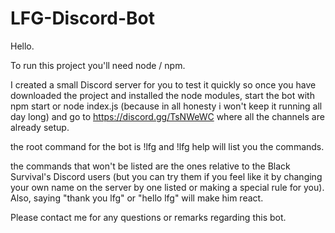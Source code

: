 # LFG-Discord-Bot

Hello.

To run this project you'll need node / npm.

I created a small Discord server for you to test it quickly so once you have downloaded the project and installed the node
modules, start the bot with npm start or node index.js (because in all honesty i won't keep it running all day long)
and go to https://discord.gg/TsNWeWC where all the channels are already setup.

the root command for the bot is !lfg and !lfg help will list you the commands.

the commands that won't be listed are the ones relative to the Black Survival's Discord users (but you can try them if you feel
like it by changing your own name on the server by one listed or making a special rule for you). Also, saying "thank you lfg"
or "hello lfg" will make him react.

Please contact me for any questions or remarks regarding this bot.
